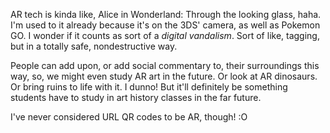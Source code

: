 AR tech is kinda like, Alice in Wonderland: Through the looking glass, haha. I'm used to it already because it's on the 3DS' camera, as well as Pokemon GO. I wonder if it counts as sort of a *digital vandalism*. Sort of like, tagging, but in a totally safe, nondestructive way.

People can add upon, or add social commentary to, their surroundings this way, so, we might even study AR art in the future. Or look at AR dinosaurs. Or bring ruins to life with it. I dunno! But it'll definitely be something students have to study in art history classes in the far future.

I've never considered URL QR codes to be AR, though! :O
